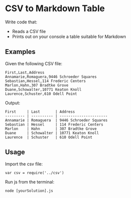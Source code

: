 # CSV to Markdown Table

Write code that:

* Reads a CSV file
* Prints out on your console a table suitable for Markdown

## Examples

Given the following CSV file:

```
First,Last,Address
Annamarie,Romaguera,9446 Schroeder Squares
Sebastian,Hessel,114 Frederic Centers
Marlon,Hahn,307 Bradtke Grove
Duane,Schowalter,10771 Keaton Knoll
Laurence,Schuster,610 Odell Point
```

Output:

```
First     | Last       | Address               
--------- | ---------- | ----------------------
Annamarie | Romaguera  | 9446 Schroeder Squares
Sebastian | Hessel     | 114 Frederic Centers  
Marlon    | Hahn       | 307 Bradtke Grove     
Duane     | Schowalter | 10771 Keaton Knoll    
Laurence  | Schuster   | 610 Odell Point       
```

## Usage

Import the csv file:

`var csv = require('../csv')`

Run js from the terminal:

`node [yourSolution].js`
